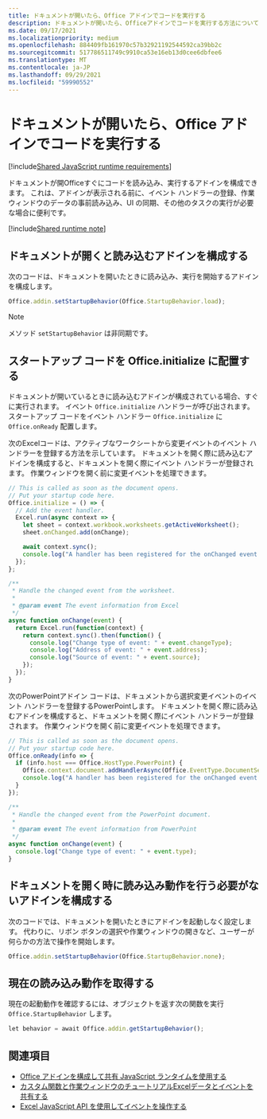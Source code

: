 ```yaml
---
title: ドキュメントが開いたら、Office アドインでコードを実行する
description: ドキュメントが開いたら、Officeアドインでコードを実行する方法について学習します。
ms.date: 09/17/2021
ms.localizationpriority: medium
ms.openlocfilehash: 884409fb161970c57b32921192544592ca39bb2c
ms.sourcegitcommit: 517786511749c9910ca53e16eb13d0cee6dbfee6
ms.translationtype: MT
ms.contentlocale: ja-JP
ms.lasthandoff: 09/29/2021
ms.locfileid: "59990552"
---
```

# <a name="run-code-in-your-office-add-in-when-the-document-opens"></a>ドキュメントが開いたら、Office アドインでコードを実行する

[!include[Shared JavaScript runtime requirements](../includes/shared-runtime-requirements-note.md)]

ドキュメントが開Officeすぐにコードを読み込み、実行するアドインを構成できます。 これは、アドインが表示される前に、イベント ハンドラーの登録、作業ウィンドウのデータの事前読み込み、UI の同期、その他のタスクの実行が必要な場合に便利です。

[!include[Shared runtime note](../includes/note-requires-shared-runtime.md)]

## <a name="configure-your-add-in-to-load-when-the-document-opens"></a>ドキュメントが開くと読み込むアドインを構成する

次のコードは、ドキュメントを開いたときに読み込み、実行を開始するアドインを構成します。

```JavaScript
Office.addin.setStartupBehavior(Office.StartupBehavior.load);
```

> [!NOTE]
> メソッド `setStartupBehavior` は非同期です。

## <a name="place-startup-code-in-officeinitialize"></a>スタートアップ コードを Office.initialize に配置する

ドキュメントが開いているときに読み込むアドインが構成されている場合、すぐに実行されます。 イベント `Office.initialize` ハンドラーが呼び出されます。 スタートアップ コードをイベント ハンドラー `Office.initialize` に `Office.onReady` 配置します。

次のExcelコードは、アクティブなワークシートから変更イベントのイベント ハンドラーを登録する方法を示しています。 ドキュメントを開く際に読み込むアドインを構成すると、ドキュメントを開く際にイベント ハンドラーが登録されます。 作業ウィンドウを開く前に変更イベントを処理できます。

```JavaScript
// This is called as soon as the document opens.
// Put your startup code here.
Office.initialize = () => {
  // Add the event handler.
  Excel.run(async context => {
    let sheet = context.workbook.worksheets.getActiveWorksheet();
    sheet.onChanged.add(onChange);

    await context.sync();
    console.log("A handler has been registered for the onChanged event.");
  });
};

/**
 * Handle the changed event from the worksheet.
 *
 * @param event The event information from Excel
 */
async function onChange(event) {
  return Excel.run(function(context) {
    return context.sync().then(function() {
      console.log("Change type of event: " + event.changeType);
      console.log("Address of event: " + event.address);
      console.log("Source of event: " + event.source);
    });
  });
}
```

次のPowerPointアドイン コードは、ドキュメントから選択変更イベントのイベント ハンドラーを登録するPowerPointします。 ドキュメントを開く際に読み込むアドインを構成すると、ドキュメントを開く際にイベント ハンドラーが登録されます。 作業ウィンドウを開く前に変更イベントを処理できます。

```JavaScript
// This is called as soon as the document opens.
// Put your startup code here.
Office.onReady(info => {
  if (info.host === Office.HostType.PowerPoint) {
    Office.context.document.addHandlerAsync(Office.EventType.DocumentSelectionChanged, onChange);
    console.log("A handler has been registered for the onChanged event.");
  }
});

/**
 * Handle the changed event from the PowerPoint document.
 *
 * @param event The event information from PowerPoint
 */
async function onChange(event) {
  console.log("Change type of event: " + event.type);
}
```

## <a name="configure-your-add-in-for-no-load-behavior-on-document-open"></a>ドキュメントを開く時に読み込み動作を行う必要がないアドインを構成する

次のコードでは、ドキュメントを開いたときにアドインを起動しなく設定します。 代わりに、リボン ボタンの選択や作業ウィンドウの開きなど、ユーザーが何らかの方法で操作を開始します。

```JavaScript
Office.addin.setStartupBehavior(Office.StartupBehavior.none);
```

## <a name="get-the-current-load-behavior"></a>現在の読み込み動作を取得する

現在の起動動作を確認するには、オブジェクトを返す次の関数を実行 `Office.StartupBehavior` します。

```JavaScript
let behavior = await Office.addin.getStartupBehavior();
```

## <a name="see-also"></a>関連項目

- [Office アドインを構成して共有 JavaScript ランタイムを使用する](configure-your-add-in-to-use-a-shared-runtime.md)
- [カスタム関数と作業ウィンドウのチュートリアルExcelデータとイベントを共有する](../tutorials/share-data-and-events-between-custom-functions-and-the-task-pane-tutorial.md)
- [Excel JavaScript API を使用してイベントを操作する](../excel/excel-add-ins-events.md)
